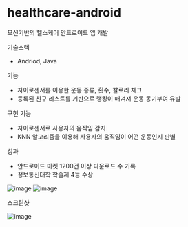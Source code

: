 # healthcare-android
모션기반의 헬스케어 안드로이드 앱 개발

기술스텍
* Andriod, Java

기능
* 자이로센서를 이용한 운동 종류, 횟수, 칼로리 체크
* 등록된 친구 리스트를 기반으로 랭킹이 매겨져 운동 동기부여 유발

구현 기능
* 자이로센서로 사용자의 움직임 감지
* KNN 알고리즘을 이용해 사용자의 움직임이 어떤 운동인지 판별 

성과
* 안드로이드 마켓 1200건 이상 다운로드 수 기록
* 정보통신대학 학술제 4등 수상

![image](https://user-images.githubusercontent.com/7992888/145704572-89b129b2-aa0b-4b35-b2b3-ab83f842afb4.png)
![image](https://user-images.githubusercontent.com/7992888/145704525-e07735cc-ec4c-46d8-993e-a7a9a6fbd98f.png)

스크린샷

![image](https://user-images.githubusercontent.com/7992888/145704426-4d42f2f3-6afa-4043-93fa-9f94ee347ab9.png)
